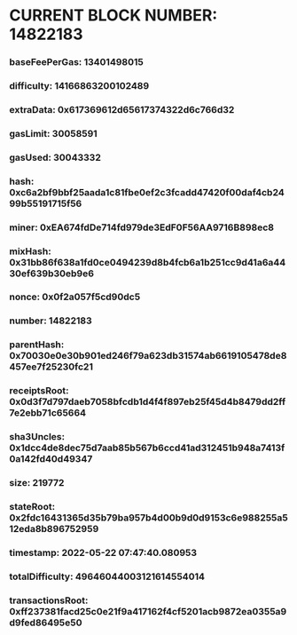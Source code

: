 # CURRENT BLOCK NUMBER: 14822183

### baseFeePerGas: 13401498015
### difficulty: 14166863200102489
### extraData: 0x617369612d65617374322d6c766d32
### gasLimit: 30058591
### gasUsed: 30043332
### hash: 0xc6a2bf9bbf25aada1c81fbe0ef2c3fcadd47420f00daf4cb2499b55191715f56
### miner: 0xEA674fdDe714fd979de3EdF0F56AA9716B898ec8
### mixHash: 0x31bb86f638a1fd0ce0494239d8b4fcb6a1b251cc9d41a6a4430ef639b30eb9e6
### nonce: 0x0f2a057f5cd90dc5
### number: 14822183
### parentHash: 0x70030e0e30b901ed246f79a623db31574ab6619105478de8457ee7f25230fc21
### receiptsRoot: 0x0d3f7d797daeb7058bfcdb1d4f4f897eb25f45d4b8479dd2ff7e2ebb71c65664
### sha3Uncles: 0x1dcc4de8dec75d7aab85b567b6ccd41ad312451b948a7413f0a142fd40d49347
### size: 219772
### stateRoot: 0x2fdc16431365d35b79ba957b4d00b9d0d9153c6e988255a512eda8b896752959
### timestamp: 2022-05-22 07:47:40.080953
### totalDifficulty: 49646044003121614554014
### transactionsRoot: 0xff237381facd25c0e21f9a417162f4cf5201acb9872ea0355a9d9fed86495e50
